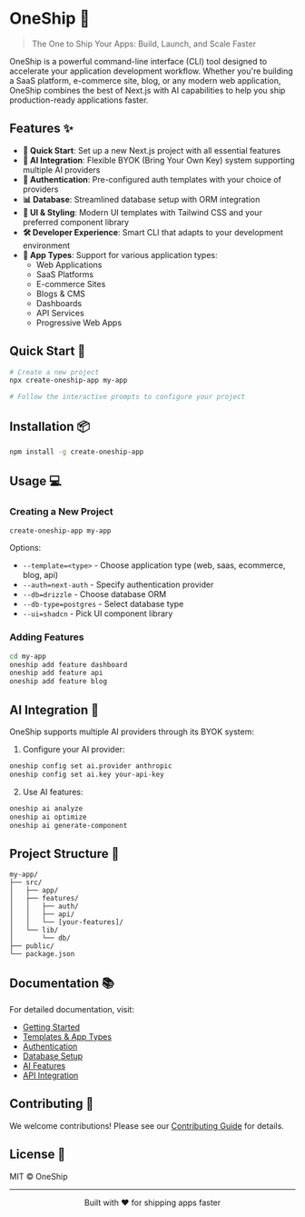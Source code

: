 # OneShip 🚀

> The One to Ship Your Apps: Build, Launch, and Scale Faster

OneShip is a powerful command-line interface (CLI) tool designed to accelerate your application development workflow. Whether you're building a SaaS platform, e-commerce site, blog, or any modern web application, OneShip combines the best of Next.js with AI capabilities to help you ship production-ready applications faster.

## Features ✨

- **🎯 Quick Start**: Set up a new Next.js project with all essential features
- **🤖 AI Integration**: Flexible BYOK (Bring Your Own Key) system supporting multiple AI providers
- **🔐 Authentication**: Pre-configured auth templates with your choice of providers
- **📊 Database**: Streamlined database setup with ORM integration
- **🎨 UI & Styling**: Modern UI templates with Tailwind CSS and your preferred component library
- **🛠️ Developer Experience**: Smart CLI that adapts to your development environment
- **📱 App Types**: Support for various application types:
  - Web Applications
  - SaaS Platforms
  - E-commerce Sites
  - Blogs & CMS
  - Dashboards
  - API Services
  - Progressive Web Apps

## Quick Start 🚀

```bash
# Create a new project
npx create-oneship-app my-app

# Follow the interactive prompts to configure your project
```

## Installation 📦

```bash
npm install -g create-oneship-app
```

## Usage 💻

### Creating a New Project

```bash
create-oneship-app my-app
```

Options:

- `--template=<type>` - Choose application type (web, saas, ecommerce, blog, api)
- `--auth=next-auth` - Specify authentication provider
- `--db=drizzle` - Choose database ORM
- `--db-type=postgres` - Select database type
- `--ui=shadcn` - Pick UI component library

### Adding Features

```bash
cd my-app
oneship add feature dashboard
oneship add feature api
oneship add feature blog
```

## AI Integration 🤖

OneShip supports multiple AI providers through its BYOK system:

1. Configure your AI provider:

```bash
oneship config set ai.provider anthropic
oneship config set ai.key your-api-key
```

2. Use AI features:

```bash
oneship ai analyze
oneship ai optimize
oneship ai generate-component
```

## Project Structure 📁

```
my-app/
├── src/
│   ├── app/
│   ├── features/
│   │   ├── auth/
│   │   ├── api/
│   │   └── [your-features]/
│   └── lib/
│       └── db/
├── public/
└── package.json
```

## Documentation 📚

For detailed documentation, visit:

- [Getting Started](docs/getting-started.md)
- [Templates & App Types](docs/templates.md)
- [Authentication](docs/authentication.md)
- [Database Setup](docs/database.md)
- [AI Features](docs/ai-features.md)
- [API Integration](docs/api.md)

## Contributing 🤝

We welcome contributions! Please see our [Contributing Guide](CONTRIBUTING.md) for details.

## License 📄

MIT © OneShip

---

<p align="center">Built with ❤️ for shipping apps faster</p>
